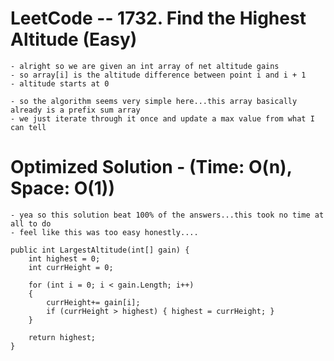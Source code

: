 # LeetCode -- 1732. Find the Highest Altitude (Easy)

    - alright so we are given an int array of net altitude gains
    - so array[i] is the altitude difference between point i and i + 1
    - altitude starts at 0
    
    - so the algorithm seems very simple here...this array basically already is a prefix sum array
    - we just iterate through it once and update a max value from what I can tell



# Optimized Solution - (Time: O(n), Space: O(1))

    - yea so this solution beat 100% of the answers...this took no time at all to do
    - feel like this was too easy honestly....

    public int LargestAltitude(int[] gain) {
        int highest = 0;
        int currHeight = 0;

        for (int i = 0; i < gain.Length; i++)
        {
            currHeight+= gain[i];
            if (currHeight > highest) { highest = currHeight; }
        }

        return highest;       
    }

    
